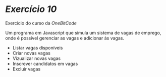 # *Exercício 10*
 Exercicio do curso da *OneBitCode*

Um programa em Javascript que simula um sistema de vagas de emprego, onde é possível gerenciar as vagas e adicionar às vagas.

- Listar vagas disponíveis
- Criar novas vagas
- Vizualizar novas vagas
- Inscrever candidatos em vagas
- Excluir vagas
